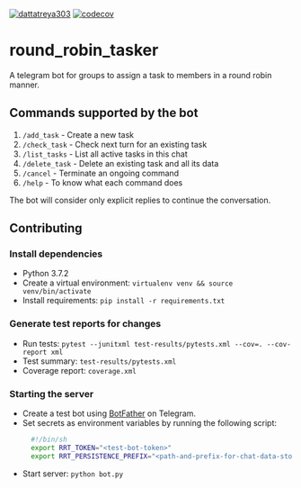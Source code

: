[![dattatreya303](https://circleci.com/gh/dattatreya303/round_robin_tasker.svg?style=shield)](https://circleci.com/gh/dattatreya303/round_robin_tasker)
[![codecov](https://codecov.io/gh/dattatreya303/round_robin_tasker/branch/master/graph/badge.svg)](https://codecov.io/gh/dattatreya303/round_robin_tasker)

# round_robin_tasker
A telegram bot for groups to assign a task to members in a round robin manner.

## Commands supported by the bot
1. `/add_task` - Create a new task
2. `/check_task` - Check next turn for an existing task
3. `/list_tasks` - List all active tasks in this chat
4. `/delete_task` - Delete an existing task and all its data
5. `/cancel` - Terminate an ongoing command
6. `/help` - To know what each command does

The bot will consider only explicit replies to continue the conversation. 

## Contributing

### Install dependencies
- Python 3.7.2
- Create a virtual environment: `virtualenv venv && source venv/bin/activate`
- Install requirements: `pip install -r requirements.txt`

### Generate test reports for changes
- Run tests: `pytest --junitxml test-results/pytests.xml --cov=. --cov-report xml`
- Test summary: `test-results/pytests.xml`
- Coverage report: `coverage.xml`

### Starting the server
- Create a test bot using [BotFather](https://t.me/BotFather) on Telegram.
- Set secrets as environment variables by running the following script:
  ```bash
    #!/bin/sh
    export RRT_TOKEN="<test-bot-token>"
    export RRT_PERSISTENCE_PREFIX="<path-and-prefix-for-chat-data-store"
  ```
- Start server: `python bot.py`